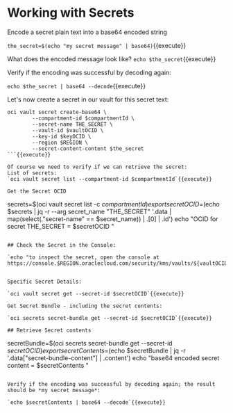 # Working with Secrets

Encode a secret plain text into a base64 encoded string

`the_secret=$(echo "my secret message" | base64)`{{execute}}

What does the encoded message look like?
`echo $the_secret`{{execute}}

Verify if the encoding was successful by decoding again:

`echo $the_secret | base64 --decode`{{execute}}

Let's now create a secret in our vault for this secret text:

```
oci vault secret create-base64 \
        --compartment-id $compartmentId \
        --secret-name THE_SECRET \
        --vault-id $vaultOCID \
        --key-id $keyOCID \
        --region $REGION \
        --secret-content-content $the_secret
```{{execute}}

Of course we need to verify if we can retrieve the secret:
List of secrets:
`oci vault secret list --compartment-id $compartmentId`{{execute}}

Get the Secret OCID
```
secrets=$(oci vault secret list -c $compartmentId )
export secretOCID=$(echo $secrets | jq -r --arg secret_name "THE_SECRET" '.data | map(select(."secret-name" == $secret_name)) | .[0] | .id')
echo "OCID for secret THE_SECRET = $secretOCID "
```{{execute}}

## Check the Secret in the Console:

`echo "to inspect the secret, open the console at https://console.$REGION.oraclecloud.com/security/kms/vaults/${vaultOCID}/secrets"`{{execute}}


Specific Secret Details:

`oci vault secret get --secret-id $secretOCID`{{execute}}

Get Secret Bundle - including the secret contents:

`oci secrets secret-bundle get --secret-id $secretOCID`{{execute}} 

## Retrieve Secret contents
```
secretBundle=$(oci secrets secret-bundle get --secret-id $secretOCID )
export secretContents=$(echo $secretBundle | jq -r  '.data["secret-bundle-content"] | .content')
echo "base64 encoded secret content = $secretContents "
```{{execute}}

Verify if the encoding was successful by decoding again; the result should be *my secret message*:

`echo $secretContents | base64 --decode`{{execute}}

